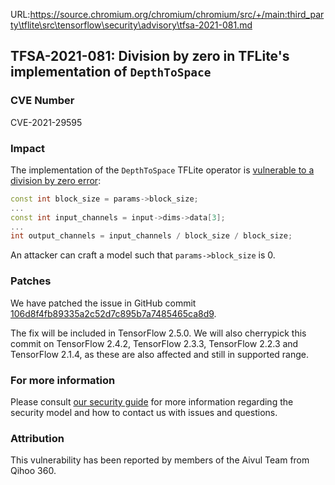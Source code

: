 URL:https://source.chromium.org/chromium/chromium/src/+/main:third_party\tflite\src\tensorflow\security\advisory\tfsa-2021-081.md
## TFSA-2021-081: Division by zero in TFLite's implementation of `DepthToSpace`

### CVE Number
CVE-2021-29595

### Impact
The implementation of the `DepthToSpace` TFLite operator is [vulnerable to a
division by zero
error](https://github.com/tensorflow/tensorflow/blob/0d45ea1ca641b21b73bcf9c00e0179cda284e7e7/tensorflow/lite/kernels/depth_to_space.cc#L63-L69):

```cc
const int block_size = params->block_size;
...
const int input_channels = input->dims->data[3];
...
int output_channels = input_channels / block_size / block_size;
```

An attacker can craft a model such that `params->block_size` is 0.

### Patches
We have patched the issue in GitHub commit
[106d8f4fb89335a2c52d7c895b7a7485465ca8d9](https://github.com/tensorflow/tensorflow/commit/106d8f4fb89335a2c52d7c895b7a7485465ca8d9).

The fix will be included in TensorFlow 2.5.0. We will also cherrypick this
commit on TensorFlow 2.4.2, TensorFlow 2.3.3, TensorFlow 2.2.3 and TensorFlow
2.1.4, as these are also affected and still in supported range.

### For more information
Please consult [our security
guide](https://github.com/tensorflow/tensorflow/blob/master/SECURITY.md) for
more information regarding the security model and how to contact us with issues
and questions.

### Attribution
This vulnerability has been reported by members of the Aivul Team from Qihoo
360.

